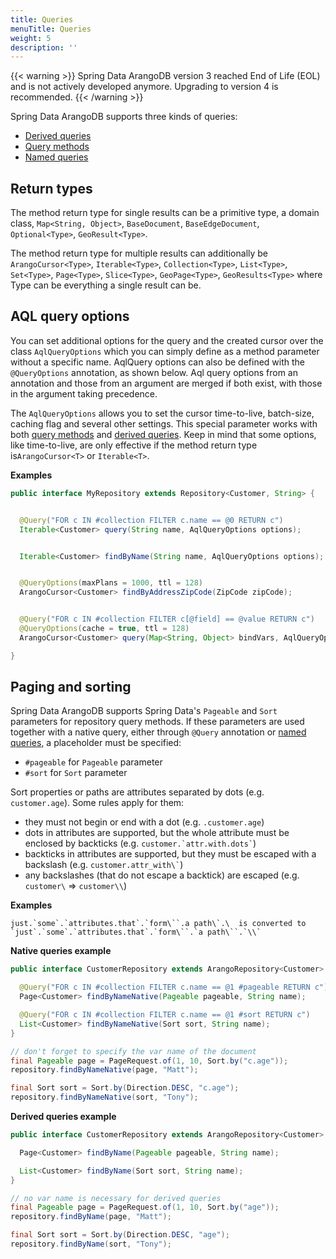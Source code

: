 ```yaml
---
title: Queries
menuTitle: Queries
weight: 5
description: ''
---
```

{{< warning >}}
Spring Data ArangoDB version 3 reached End of Life (EOL) and is not actively
developed anymore. Upgrading to version 4 is recommended.
{{< /warning >}}

Spring Data ArangoDB supports three kinds of queries:

- [Derived queries](derived-queries.md)
- [Query methods](query-methods.md)
- [Named queries](named-queries.md)

## Return types

The method return type for single results can be a primitive type, a domain
class, `Map<String, Object>`, `BaseDocument`, `BaseEdgeDocument`,
`Optional<Type>`, `GeoResult<Type>`.

The method return type for multiple results can additionally be
`ArangoCursor<Type>`, `Iterable<Type>`, `Collection<Type>`, `List<Type>`,
`Set<Type>`, `Page<Type>`, `Slice<Type>`, `GeoPage<Type>`, `GeoResults<Type>`
where Type can be everything a single result can be.

## AQL query options

You can set additional options for the query and the created cursor over the
class `AqlQueryOptions` which you can simply define as a method parameter
without a specific name. AqlQuery options can also be defined with the
`@QueryOptions` annotation, as shown below. Aql query options from an annotation
and those from an argument are merged if both exist, with those in the argument
taking precedence.

The `AqlQueryOptions` allows you to set the cursor time-to-live, batch-size,
caching flag and several other settings. This special parameter works with both
[query methods](query-methods.md)
and [derived queries](derived-queries.md). Keep in mind that some options, like
time-to-live, are only effective if the method return type is`ArangoCursor<T>`
or `Iterable<T>`.

**Examples**

```java
public interface MyRepository extends Repository<Customer, String> {


  @Query("FOR c IN #collection FILTER c.name == @0 RETURN c")
  Iterable<Customer> query(String name, AqlQueryOptions options);


  Iterable<Customer> findByName(String name, AqlQueryOptions options);


  @QueryOptions(maxPlans = 1000, ttl = 128)
  ArangoCursor<Customer> findByAddressZipCode(ZipCode zipCode);


  @Query("FOR c IN #collection FILTER c[@field] == @value RETURN c")
  @QueryOptions(cache = true, ttl = 128)
  ArangoCursor<Customer> query(Map<String, Object> bindVars, AqlQueryOptions options);

}
```

## Paging and sorting

Spring Data ArangoDB supports Spring Data's `Pageable` and `Sort` parameters for
repository query methods. If these parameters are used together with a native
query, either through `@Query` annotation or [named queries](named-queries.md),
a placeholder must be specified:

- `#pageable` for `Pageable` parameter
- `#sort` for `Sort` parameter

Sort properties or paths are attributes separated by dots (e.g. `customer.age`).
Some rules apply for them:

- they must not begin or end with a dot (e.g. `.customer.age`)
- dots in attributes are supported, but the whole attribute must be enclosed by backticks (e.g. `` customer.`attr.with.dots` ``)
- backticks in attributes are supported, but they must be escaped with a backslash (e.g. `` customer.attr_with\` ``)
- any backslashes (that do not escape a backtick) are escaped (e.g. `customer\` => `customer\\`)

**Examples**

```
just.`some`.`attributes.that`.`form\``.a path\`.\  is converted to
`just`.`some`.`attributes.that`.`form\``.`a path\``.`\\`
```

**Native queries example**

```java
public interface CustomerRepository extends ArangoRepository<Customer> {

  @Query("FOR c IN #collection FILTER c.name == @1 #pageable RETURN c")
  Page<Customer> findByNameNative(Pageable pageable, String name);

  @Query("FOR c IN #collection FILTER c.name == @1 #sort RETURN c")
  List<Customer> findByNameNative(Sort sort, String name);
}

// don't forget to specify the var name of the document
final Pageable page = PageRequest.of(1, 10, Sort.by("c.age"));
repository.findByNameNative(page, "Matt");

final Sort sort = Sort.by(Direction.DESC, "c.age");
repository.findByNameNative(sort, "Tony");
```

**Derived queries example**

```java
public interface CustomerRepository extends ArangoRepository<Customer> {

  Page<Customer> findByName(Pageable pageable, String name);

  List<Customer> findByName(Sort sort, String name);
}

// no var name is necessary for derived queries
final Pageable page = PageRequest.of(1, 10, Sort.by("age"));
repository.findByName(page, "Matt");

final Sort sort = Sort.by(Direction.DESC, "age");
repository.findByName(sort, "Tony");
```
